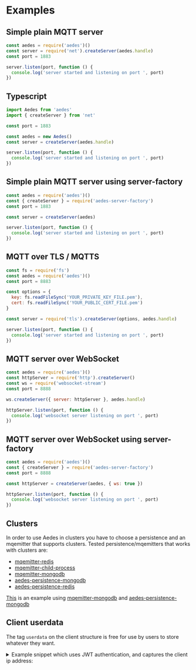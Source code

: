 <!-- markdownlint-disable MD013 MD024 -->
# Examples

## Simple plain MQTT server

```js
const aedes = require('aedes')()
const server = require('net').createServer(aedes.handle)
const port = 1883

server.listen(port, function () {
  console.log('server started and listening on port ', port)
})
```

## Typescript

```ts
import Aedes from 'aedes'
import { createServer } from 'net'

const port = 1883

const aedes = new Aedes()
const server = createServer(aedes.handle)

server.listen(port, function () {
  console.log('server started and listening on port ', port)
})
```

## Simple plain MQTT server using server-factory

```js
const aedes = require('aedes')()
const { createServer } = require('aedes-server-factory')
const port = 1883

const server = createServer(aedes)

server.listen(port, function () {
  console.log('server started and listening on port ', port)
})
```

## MQTT over TLS / MQTTS

```js
const fs = require('fs')
const aedes = require('aedes')()
const port = 8883

const options = {
  key: fs.readFileSync('YOUR_PRIVATE_KEY_FILE.pem'),
  cert: fs.readFileSync('YOUR_PUBLIC_CERT_FILE.pem')
}

const server = require('tls').createServer(options, aedes.handle)

server.listen(port, function () {
  console.log('server started and listening on port ', port)
})
```

## MQTT server over WebSocket

```js
const aedes = require('aedes')()
const httpServer = require('http').createServer()
const ws = require('websocket-stream')
const port = 8888

ws.createServer({ server: httpServer }, aedes.handle)

httpServer.listen(port, function () {
  console.log('websocket server listening on port ', port)
})
```

## MQTT server over WebSocket using server-factory

```js
const aedes = require('aedes')()
const { createServer } = require('aedes-server-factory')
const port = 8888

const httpServer = createServer(aedes, { ws: true })

httpServer.listen(port, function () {
  console.log('websocket server listening on port ', port)
})
```

## Clusters

In order to use Aedes in clusters you have to choose a persistence and an mqemitter that supports clusters. Tested persistence/mqemitters that works with clusters are:

- [mqemitter-redis]
- [mqemitter-child-process]
- [mqemitter-mongodb]
- [aedes-persistence-mongodb]
- [aedes-persistence-redis]

[This](https://github.com/moscajs/aedes/blob/master/examples/clusters/index.js) is an example using [mqemitter-mongodb] and [aedes-persistence-mongodb]

[aedes-persistence-mongodb]: https://www.npmjs.com/aedes-persistence-mongodb
[aedes-persistence-redis]: https://www.npmjs.com/aedes-persistence-redis

[mqemitter-redis]: https://www.npmjs.com/mqemitter-redis
[mqemitter-mongodb]: https://www.npmjs.com/mqemitter-mongodb
[mqemitter-child-process]: https://www.npmjs.com/mqemitter-child-process

## Client userdata

The tag `userdata` on the client structure is free for use by users to store whatever they want.

<details>
  <summary>Example snippet which uses JWT authentication, and captures the client ip address:</summary>
  
```
  broker.authenticate = (client, username, password, callback)=>{
    username = (username || '');
    password = (password || '').toString();
    let allow = false;
    client.userdata = {};
    if ((username === 'jwt')){
      try {
        var token = jwt.verify( password, secret );
        // store token away for future use
        client.userdata.token = token;
        allow = true;
      } catch(e) {
        console.log('invalid jwt');
      }
    }
    if (allow){
      if (client.conn && client.conn.remoteAddress){
        client.userdata.ip = client.conn.remoteAddress;
      }
      if (client.req){
        if (client.req.socket){
          client.userdata.ip = client.req.socket.remoteAddress;
        }
        if (client.req.rawHeaders){
          for (let i = 0; i < client.req.rawHeaders.length; i++){
            if (client.req.rawHeaders[i] === 'x-forwarded-for'){
              client.userdata.ip = client.req.rawHeaders[i+1];
            }
          }
        }
      }
    }
    callback(null, allow);
  }
```

</details>
